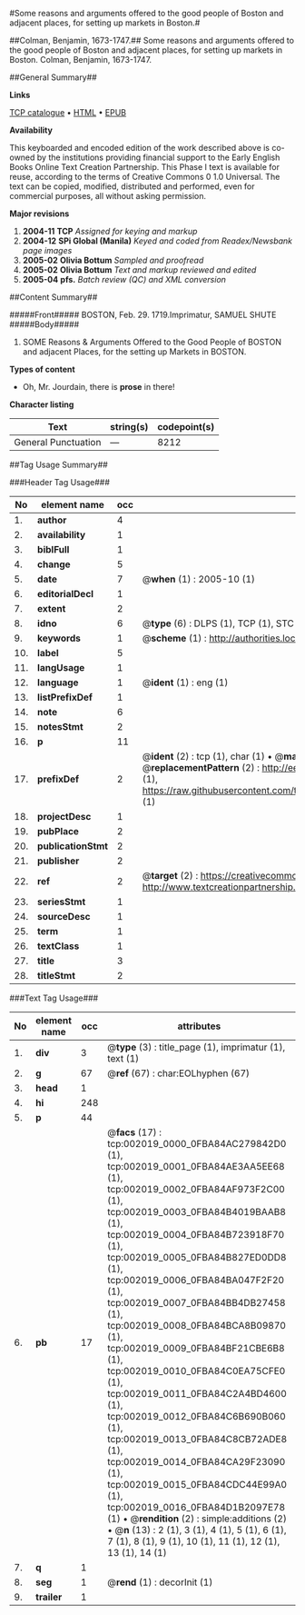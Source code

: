 #Some reasons and arguments offered to the good people of Boston and adjacent places, for setting up markets in Boston.#

##Colman, Benjamin, 1673-1747.##
Some reasons and arguments offered to the good people of Boston and adjacent places, for setting up markets in Boston.
Colman, Benjamin, 1673-1747.

##General Summary##

**Links**

[TCP catalogue](http://www.ota.ox.ac.uk/tcp/)  • 
[HTML](http://tei.it.ox.ac.uk/tcp/Texts-HTML/free/N01/N01701.html)  • 
[EPUB](http://tei.it.ox.ac.uk/tcp/Texts-EPUB/free/N01/N01701.epub)

**Availability**

This keyboarded and encoded edition of the
	       work described above is co-owned by the institutions
	       providing financial support to the Early English Books
	       Online Text Creation Partnership. This Phase I text is
	       available for reuse, according to the terms of Creative
	       Commons 0 1.0 Universal. The text can be copied,
	       modified, distributed and performed, even for
	       commercial purposes, all without asking permission.

**Major revisions**

1. __2004-11__ __TCP__ *Assigned for keying and markup*
1. __2004-12__ __SPi Global (Manila)__ *Keyed and coded from Readex/Newsbank page images*
1. __2005-02__ __Olivia Bottum__ *Sampled and proofread*
1. __2005-02__ __Olivia Bottum__ *Text and markup reviewed and edited*
1. __2005-04__ __pfs.__ *Batch review (QC) and XML conversion*

##Content Summary##

#####Front#####
BOSTON, Feb. 29. 1719.Imprimatur, SAMUEL SHUTE
#####Body#####

1. SOME Reasons & Arguments Offered to the Good People of BOSTON and adjacent Places, for the setting up Markets in BOSTON.

**Types of content**

  * Oh, Mr. Jourdain, there is **prose** in there!

**Character listing**


|Text|string(s)|codepoint(s)|
|---|---|---|
|General Punctuation|—|8212|

##Tag Usage Summary##

###Header Tag Usage###

|No|element name|occ|attributes|
|---|---|---|---|
|1.|__author__|4||
|2.|__availability__|1||
|3.|__biblFull__|1||
|4.|__change__|5||
|5.|__date__|7| @__when__ (1) : 2005-10 (1)|
|6.|__editorialDecl__|1||
|7.|__extent__|2||
|8.|__idno__|6| @__type__ (6) : DLPS (1), TCP (1), STC (1), NOTIS (1), IMAGE-SET (1), EVANS-CITATION (1)|
|9.|__keywords__|1| @__scheme__ (1) : http://authorities.loc.gov/ (1)|
|10.|__label__|5||
|11.|__langUsage__|1||
|12.|__language__|1| @__ident__ (1) : eng (1)|
|13.|__listPrefixDef__|1||
|14.|__note__|6||
|15.|__notesStmt__|2||
|16.|__p__|11||
|17.|__prefixDef__|2| @__ident__ (2) : tcp (1), char (1)  •  @__matchPattern__ (2) : ([0-9\-]+):([0-9IVX]+) (1), (.+) (1)  •  @__replacementPattern__ (2) : http://eebo.chadwyck.com/downloadtiff?vid=$1&page=$2 (1), https://raw.githubusercontent.com/textcreationpartnership/Texts/master/tcpchars.xml#$1 (1)|
|18.|__projectDesc__|1||
|19.|__pubPlace__|2||
|20.|__publicationStmt__|2||
|21.|__publisher__|2||
|22.|__ref__|2| @__target__ (2) : https://creativecommons.org/publicdomain/zero/1.0/ (1), http://www.textcreationpartnership.org/docs/. (1)|
|23.|__seriesStmt__|1||
|24.|__sourceDesc__|1||
|25.|__term__|1||
|26.|__textClass__|1||
|27.|__title__|3||
|28.|__titleStmt__|2||


###Text Tag Usage###

|No|element name|occ|attributes|
|---|---|---|---|
|1.|__div__|3| @__type__ (3) : title_page (1), imprimatur (1), text (1)|
|2.|__g__|67| @__ref__ (67) : char:EOLhyphen (67)|
|3.|__head__|1||
|4.|__hi__|248||
|5.|__p__|44||
|6.|__pb__|17| @__facs__ (17) : tcp:002019_0000_0FBA84AC279842D0 (1), tcp:002019_0001_0FBA84AE3AA5EE68 (1), tcp:002019_0002_0FBA84AF973F2C00 (1), tcp:002019_0003_0FBA84B4019BAAB8 (1), tcp:002019_0004_0FBA84B723918F70 (1), tcp:002019_0005_0FBA84B827ED0DD8 (1), tcp:002019_0006_0FBA84BA047F2F20 (1), tcp:002019_0007_0FBA84BB4DB27458 (1), tcp:002019_0008_0FBA84BCA8B09870 (1), tcp:002019_0009_0FBA84BF21CBE6B8 (1), tcp:002019_0010_0FBA84C0EA75CFE0 (1), tcp:002019_0011_0FBA84C2A4BD4600 (1), tcp:002019_0012_0FBA84C6B690B060 (1), tcp:002019_0013_0FBA84C8CB72ADE8 (1), tcp:002019_0014_0FBA84CA29F23090 (1), tcp:002019_0015_0FBA84CDC44E99A0 (1), tcp:002019_0016_0FBA84D1B2097E78 (1)  •  @__rendition__ (2) : simple:additions (2)  •  @__n__ (13) : 2 (1), 3 (1), 4 (1), 5 (1), 6 (1), 7 (1), 8 (1), 9 (1), 10 (1), 11 (1), 12 (1), 13 (1), 14 (1)|
|7.|__q__|1||
|8.|__seg__|1| @__rend__ (1) : decorInit (1)|
|9.|__trailer__|1||

